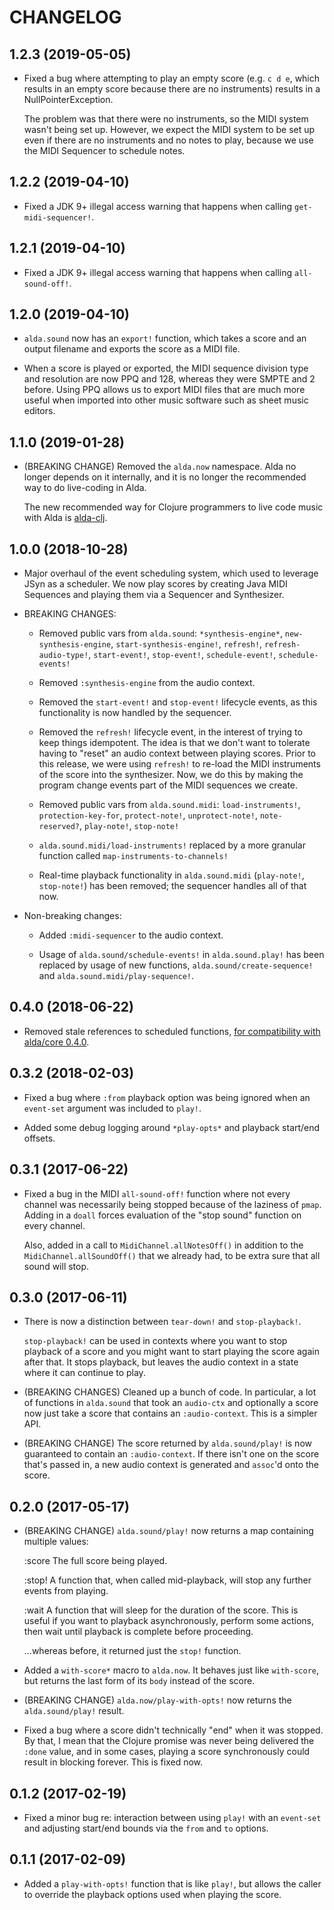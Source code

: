 # CHANGELOG

## 1.2.3 (2019-05-05)

* Fixed a bug where attempting to play an empty score (e.g. `c d e`, which
  results in an empty score because there are no instruments) results in a
  NullPointerException.

  The problem was that there were no instruments, so the MIDI system wasn't
  being set up. However, we expect the MIDI system to be set up even if there
  are no instruments and no notes to play, because we use the MIDI Sequencer to
  schedule notes.

## 1.2.2 (2019-04-10)

* Fixed a JDK 9+ illegal access warning that happens when calling
  `get-midi-sequencer!`.

## 1.2.1 (2019-04-10)

* Fixed a JDK 9+ illegal access warning that happens when calling
  `all-sound-off!`.

## 1.2.0 (2019-04-10)

* `alda.sound` now has an `export!` function, which takes a score and an output
  filename and exports the score as a MIDI file.

* When a score is played or exported, the MIDI sequence division type and
  resolution are now PPQ and 128, whereas they were SMPTE and 2 before. Using
  PPQ allows us to export MIDI files that are much more useful when imported
  into other music software such as sheet music editors.

## 1.1.0 (2019-01-28)

* (BREAKING CHANGE) Removed the `alda.now` namespace. Alda no longer depends on
  it internally, and it is no longer the recommended way to do live-coding in
  Alda.

  The new recommended way for Clojure programmers to live code music with Alda
  is [alda-clj].

[alda-clj]: https://github.com/daveyarwood/alda-clj

## 1.0.0 (2018-10-28)

* Major overhaul of the event scheduling system, which used to leverage JSyn as
  a scheduler. We now play scores by creating Java MIDI Sequences and playing
  them via a Sequencer and Synthesizer.

* BREAKING CHANGES:
  * Removed public vars from `alda.sound`: `*synthesis-engine*`,
    `new-synthesis-engine`, `start-synthesis-engine!`, `refresh!`,
    `refresh-audio-type!`, `start-event!`, `stop-event!`, `schedule-event!`,
    `schedule-events!`

  * Removed `:synthesis-engine` from the audio context.

  * Removed the `start-event!` and `stop-event!` lifecycle events, as this
    functionality is now handled by the sequencer.

  * Removed the `refresh!` lifecycle event, in the interest of trying to keep
    things idempotent. The idea is that we don't want to tolerate having to
    "reset" an audio context between playing scores. Prior to this release, we
    were using `refresh!` to re-load the MIDI instruments of the score into the
    synthesizer. Now, we do this by making the program change events part of the
    MIDI sequences we create.

  * Removed public vars from `alda.sound.midi`: `load-instruments!`,
    `protection-key-for`, `protect-note!`, `unprotect-note!`, `note-reserved?`,
    `play-note!`, `stop-note!`

  * `alda.sound.midi/load-instruments!` replaced by a more granular function
    called `map-instruments-to-channels!`

  * Real-time playback functionality in `alda.sound.midi` (`play-note!`,
    `stop-note!`) has been removed; the sequencer handles all of that now.

* Non-breaking changes:
  * Added `:midi-sequencer` to the audio context.

  * Usage of `alda.sound/schedule-events!` in `alda.sound.play!` has been
    replaced by usage of new functions, `alda.sound/create-sequence!` and
    `alda.sound.midi/play-sequence!`.

## 0.4.0 (2018-06-22)

* Removed stale references to scheduled functions, [for compatibility with
  alda/core 0.4.0](https://github.com/alda-lang/alda-core/pull/65).

## 0.3.2 (2018-02-03)

* Fixed a bug where `:from` playback option was being ignored when an
  `event-set` argument was included to `play!`.

* Added some debug logging around `*play-opts*` and playback start/end offsets.

## 0.3.1 (2017-06-22)

* Fixed a bug in the MIDI `all-sound-off!` function where not every channel was
  necessarily being stopped because of the laziness of `pmap`. Adding in a
  `doall` forces evaluation of the "stop sound" function on every channel.

  Also, added in a call to `MidiChannel.allNotesOff()` in addition to the
  `MidiChannel.allSoundOff()` that we already had, to be extra sure that all
  sound will stop.

## 0.3.0 (2017-06-11)

* There is now a distinction between `tear-down!` and `stop-playback!`.

  `stop-playback!` can be used in contexts where you want to stop playback of a
  score and you might want to start playing the score again after that. It stops
  playback, but leaves the audio context in a state where it can continue to
  play.

* (BREAKING CHANGES) Cleaned up a bunch of code. In particular, a lot of
  functions in `alda.sound` that took an `audio-ctx` and optionally a score now
  just take a score that contains an `:audio-context`. This is a simpler API.

* (BREAKING CHANGE) The score returned by `alda.sound/play!` is now guaranteed
  to contain an `:audio-context`. If there isn't one on the score that's passed
  in, a new audio context is generated and `assoc`'d onto the score.

## 0.2.0 (2017-05-17)

* (BREAKING CHANGE) `alda.sound/play!` now returns a map containing multiple
  values:

     :score    The full score being played.

     :stop!    A function that, when called mid-playback, will stop any further
               events from playing.

     :wait     A function that will sleep for the duration of the score. This is
               useful if you want to playback asynchronously, perform some
               actions, then wait until playback is complete before proceeding.

  ...whereas before, it returned just the `stop!` function.

* Added a `with-score*` macro to `alda.now`. It behaves just like `with-score`, but returns the last form of its `body` instead of the score.

* (BREAKING CHANGE) `alda.now/play-with-opts!` now returns the `alda.sound/play!` result.

* Fixed a bug where a score didn't technically "end" when it was stopped. By
  that, I mean that the Clojure promise was never being delivered the `:done`
  value, and in some cases, playing a score synchronously could result in
  blocking forever. This is fixed now.

## 0.1.2 (2017-02-19)

* Fixed a minor bug re: interaction between using `play!` with an `event-set` and adjusting start/end bounds via the `from` and `to` options.

## 0.1.1 (2017-02-09)

* Added a `play-with-opts!` function that is like `play!`, but allows the caller to override the playback options used when playing the score.

